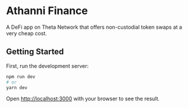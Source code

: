 # Athanni Finance

A DeFi app on Theta Network that offers non-custodial token swaps at a very cheap cost.

## Getting Started

First, run the development server:

```bash
npm run dev
# or
yarn dev
```

Open [http://localhost:3000](http://localhost:3000) with your browser to see the result.
